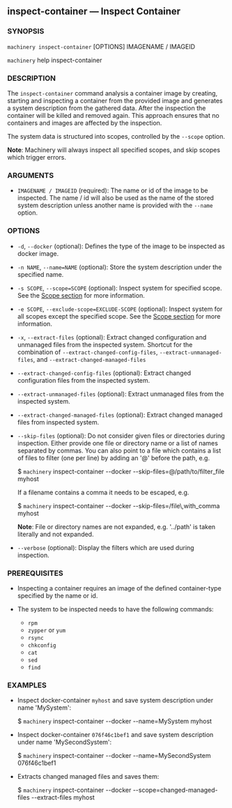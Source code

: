 
## inspect-container — Inspect Container

### SYNOPSIS

`machinery inspect-container` [OPTIONS] IMAGENAME / IMAGEID

`machinery` help inspect-container


### DESCRIPTION

The `inspect-container` command analysis a container image by creating, starting and inspecting a container from the provided image
and generates a system description from the gathered data. After the inspection the container will be killed and removed again.
This approach ensures that no containers and images are affected by the inspection.

The system data is structured into scopes, controlled by the
`--scope` option.

**Note**:
Machinery will always inspect all specified scopes, and skip scopes which
trigger errors.


### ARGUMENTS

  * `IMAGENAME / IMAGEID` (required):
    The name or id of the image to be inspected. The name / id will also be
    used as the name of the stored system description unless another name is
    provided with the `--name` option.


### OPTIONS

  * `-d`, `--docker` (optional):
    Defines the type of the image to be inspected as docker image.

  * `-n NAME`, `--name=NAME` (optional):
    Store the system description under the specified name.

  * `-s SCOPE`, `--scope=SCOPE` (optional):
    Inspect system for specified scope.
    See the [Scope section](#Scopes) for more information.

  * `-e SCOPE`, `--exclude-scope=EXCLUDE-SCOPE` (optional):
    Inspect system for all scopes except the specified scope.
    See the [Scope section](#Scopes) for more information.

  * `-x`, `--extract-files` (optional):
    Extract changed configuration and unmanaged files from the inspected system.
    Shortcut for the combination of `--extract-changed-config-files`,
    `--extract-unmanaged-files`, and `--extract-changed-managed-files`

  * `--extract-changed-config-files` (optional):
    Extract changed configuration files from the inspected system.

  * `--extract-unmanaged-files` (optional):
    Extract unmanaged files from the inspected system.

  * `--extract-changed-managed-files` (optional):
    Extract changed managed files from inspected system.

  * `--skip-files` (optional):
    Do not consider given files or directories during inspection. Either provide
    one file or directory name or a list of names separated by commas. You can
    also point to a file which contains a list of files to filter (one per line)
    by adding an '@' before the path, e.g.

      $ `machinery` inspect-container --docker --skip-files=@/path/to/filter_file myhost

    If a filename contains a comma it needs to be escaped, e.g.

      $ `machinery` inspect-container --docker --skip-files=/file\\,with_comma myhost

    **Note**: File or directory names are not expanded, e.g. '../path' is taken
      literally and not expanded.

  * `--verbose` (optional):
    Display the filters which are used during inspection.


### PREREQUISITES

  * Inspecting a container requires an image of the defined container-type specified by the name or id.

  * The system to be inspected needs to have the following commands:

    * `rpm`
    * `zypper` or `yum`
    * `rsync`
    * `chkconfig`
    * `cat`
    * `sed`
    * `find`

### EXAMPLES

  * Inspect docker-container `myhost` and save system description under name 'MySystem':
    
    $ `machinery` inspect-container --docker --name=MySystem myhost

  * Inspect docker-container `076f46c1bef1` and save system description under name 'MySecondSystem':

    $ `machinery` inspect-container --docker --name=MySecondSystem 076f46c1bef1

  * Extracts changed managed files and saves them:

    $ `machinery` inspect-container --docker --scope=changed-managed-files --extract-files myhost
